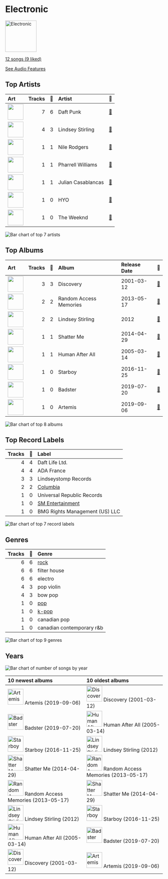 # Electronic


<img src="https://mosaic.scdn.co/640/ab67616d0000b27379e8b529ce6c088a8027b2a1ab67616d0000b2739b9b36b0e22870b9f542d937ab67616d0000b273b33d46dfa2635a47eebf63b2ab67616d0000b273d8601e15fa1b4351fe1fc6ae" alt="Electronic" width="100" />

[12 songs (9 liked)](tracks.md)

[See Audio Features](audio_features.md)

## Top Artists

| Art | Tracks | 💚 | Artist | 🔗 |
|:---|---:|---:|:---|:---|
| <img src="https://i.scdn.co/image/ab6761610000e5eba7bfd7835b5c1eee0c95fa6e" alt="" width="50" /> | 7 | 6 | Daft Punk | [🔗](https://open.spotify.com/artist/4tZwfgrHOc3mvqYlEYSvVi) |
| <img src="https://i.scdn.co/image/ab6761610000e5ebd68284f34757dde6b0e86b02" alt="" width="50" /> | 4 | 3 | Lindsey Stirling | [🔗](https://open.spotify.com/artist/378dH6EszOLFShpRzAQkVM) |
| <img src="https://i.scdn.co/image/6511b1fe261da3b6c6b69ae2aa771cfd307a18ae" alt="" width="50" /> | 1 | 1 | Nile Rodgers | [🔗](https://open.spotify.com/artist/3yDIp0kaq9EFKe07X1X2rz) |
| <img src="https://i.scdn.co/image/ab6761610000e5ebdeeefa8e7621458ef859ab77" alt="" width="50" /> | 1 | 1 | Pharrell Williams | [🔗](https://open.spotify.com/artist/2RdwBSPQiwcmiDo9kixcl8) |
| <img src="https://i.scdn.co/image/e7a1396741154b787911a8c6c9ba21a6f5b55a5f" alt="" width="50" /> | 1 | 1 | Julian Casablancas | [🔗](https://open.spotify.com/artist/1rAv1GhTQ2rmG94p9lU3rB) |
| <img src="https://i.scdn.co/image/ab6761610000e5eb23c6033b3b20959a2154328b" alt="" width="50" /> | 1 | 0 | HYO | [🔗](https://open.spotify.com/artist/3U7bOaJLuFkrmDQ1C1OqKl) |
| <img src="https://i.scdn.co/image/ab6761610000e5ebb5f9e28219c169fd4b9e8379" alt="" width="50" /> | 1 | 0 | The Weeknd | [🔗](https://open.spotify.com/artist/1Xyo4u8uXC1ZmMpatF05PJ) |

![Bar chart of top 7 artists](../../images/playlists/electronic/artists.png)



## Top Albums

| Art | Tracks | 💚 | Album | Release Date | 🔗 |
|:---|---:|---:|:---|:---|:---|
| <img src="https://i.scdn.co/image/ab67616d0000b273b33d46dfa2635a47eebf63b2" alt="" width="50" /> | 3 | 3 | Discovery | 2001-03-12 | [🔗](https://open.spotify.com/album/2noRn2Aes5aoNVsU6iWThc) |
| <img src="https://i.scdn.co/image/ab67616d0000b2739b9b36b0e22870b9f542d937" alt="" width="50" /> | 2 | 2 | Random Access Memories | 2013-05-17 | [🔗](https://open.spotify.com/album/4m2880jivSbbyEGAKfITCa) |
| <img src="https://i.scdn.co/image/ab67616d0000b27379e8b529ce6c088a8027b2a1" alt="" width="50" /> | 2 | 2 | Lindsey Stirling | 2012 | [🔗](https://open.spotify.com/album/3YTWAm90osBvLNWCdF8Nq2) |
| <img src="https://i.scdn.co/image/ab67616d0000b273cdb2461871ded49f97bc41c2" alt="" width="50" /> | 1 | 1 | Shatter Me | 2014-04-29 | [🔗](https://open.spotify.com/album/2spbck4ETZz1aLq5Fi5phC) |
| <img src="https://i.scdn.co/image/ab67616d0000b273d8601e15fa1b4351fe1fc6ae" alt="" width="50" /> | 1 | 1 | Human After All | 2005-03-14 | [🔗](https://open.spotify.com/album/1A2GTWGtFfWp7KSQTwWOyo) |
| <img src="https://i.scdn.co/image/ab67616d0000b2734718e2b124f79258be7bc452" alt="" width="50" /> | 1 | 0 | Starboy | 2016-11-25 | [🔗](https://open.spotify.com/album/2ODvWsOgouMbaA5xf0RkJe) |
| <img src="https://i.scdn.co/image/ab67616d0000b2735062dabfa4007e1b72981edf" alt="" width="50" /> | 1 | 0 | Badster | 2019-07-20 | [🔗](https://open.spotify.com/album/4GA4vqEeOzVM8ib6HHy6Ij) |
| <img src="https://i.scdn.co/image/ab67616d0000b273107a93a6e4700e9ff7e6ca43" alt="" width="50" /> | 1 | 0 | Artemis | 2019-09-06 | [🔗](https://open.spotify.com/album/4YAtGpNUwcHesLlyYUIxur) |

![Bar chart of top 8 albums](../../images/playlists/electronic/albums.png)

## Top Record Labels

| Tracks | 💚 | Label |
|---:|---:|:---|
| 4 | 4 | Daft Life Ltd. |
| 4 | 4 | ADA France |
| 3 | 3 | Lindseystomp Records |
| 2 | 2 | [Columbia](../../labels/columbia/overview.md) |
| 1 | 0 | Universal Republic Records |
| 1 | 0 | [SM Entertainment](../../labels/sm_entertainment/overview.md) |
| 1 | 0 | BMG Rights Management (US) LLC |

![Bar chart of top 7 record labels](../../images/playlists/electronic/labels.png)

## Genres

| Tracks | 💚 | Genre |
|---:|---:|:---|
| 6 | 6 | [rock](../../genres/rock/overview.md) |
| 6 | 6 | filter house |
| 6 | 6 | electro |
| 4 | 3 | pop violin |
| 4 | 3 | bow pop |
| 1 | 0 | [pop](../../genres/pop/overview.md) |
| 1 | 0 | [k-pop](../../genres/k_pop/overview.md) |
| 1 | 0 | canadian pop |
| 1 | 0 | canadian contemporary r&b |

![Bar chart of top 9 genres](../../images/playlists/electronic/genres.png)

## Years



![Bar chart of number of songs by year](../../images/playlists/electronic/years.png)

| 10 newest albums | 10 oldest albums |
|:---|:---|
| <div><img src="https://i.scdn.co/image/ab67616d0000b273107a93a6e4700e9ff7e6ca43" alt="Artemis" width="50" /> <span>Artemis (2019-09-06)</span></div> | <div><img src="https://i.scdn.co/image/ab67616d0000b273b33d46dfa2635a47eebf63b2" alt="Discovery" width="50" /> <span>Discovery (2001-03-12)</span></div> |
| <div><img src="https://i.scdn.co/image/ab67616d0000b2735062dabfa4007e1b72981edf" alt="Badster" width="50" /> <span>Badster (2019-07-20)</span></div> | <div><img src="https://i.scdn.co/image/ab67616d0000b273d8601e15fa1b4351fe1fc6ae" alt="Human After All" width="50" /> <span>Human After All (2005-03-14)</span></div> |
| <div><img src="https://i.scdn.co/image/ab67616d0000b2734718e2b124f79258be7bc452" alt="Starboy" width="50" /> <span>Starboy (2016-11-25)</span></div> | <div><img src="https://i.scdn.co/image/ab67616d0000b27379e8b529ce6c088a8027b2a1" alt="Lindsey Stirling" width="50" /> <span>Lindsey Stirling (2012)</span></div> |
| <div><img src="https://i.scdn.co/image/ab67616d0000b273cdb2461871ded49f97bc41c2" alt="Shatter Me" width="50" /> <span>Shatter Me (2014-04-29)</span></div> | <div><img src="https://i.scdn.co/image/ab67616d0000b2739b9b36b0e22870b9f542d937" alt="Random Access Memories" width="50" /> <span>Random Access Memories (2013-05-17)</span></div> |
| <div><img src="https://i.scdn.co/image/ab67616d0000b2739b9b36b0e22870b9f542d937" alt="Random Access Memories" width="50" /> <span>Random Access Memories (2013-05-17)</span></div> | <div><img src="https://i.scdn.co/image/ab67616d0000b273cdb2461871ded49f97bc41c2" alt="Shatter Me" width="50" /> <span>Shatter Me (2014-04-29)</span></div> |
| <div><img src="https://i.scdn.co/image/ab67616d0000b27379e8b529ce6c088a8027b2a1" alt="Lindsey Stirling" width="50" /> <span>Lindsey Stirling (2012)</span></div> | <div><img src="https://i.scdn.co/image/ab67616d0000b2734718e2b124f79258be7bc452" alt="Starboy" width="50" /> <span>Starboy (2016-11-25)</span></div> |
| <div><img src="https://i.scdn.co/image/ab67616d0000b273d8601e15fa1b4351fe1fc6ae" alt="Human After All" width="50" /> <span>Human After All (2005-03-14)</span></div> | <div><img src="https://i.scdn.co/image/ab67616d0000b2735062dabfa4007e1b72981edf" alt="Badster" width="50" /> <span>Badster (2019-07-20)</span></div> |
| <div><img src="https://i.scdn.co/image/ab67616d0000b273b33d46dfa2635a47eebf63b2" alt="Discovery" width="50" /> <span>Discovery (2001-03-12)</span></div> | <div><img src="https://i.scdn.co/image/ab67616d0000b273107a93a6e4700e9ff7e6ca43" alt="Artemis" width="50" /> <span>Artemis (2019-09-06)</span></div> |